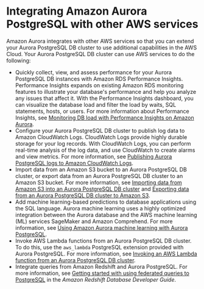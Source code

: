 # Integrating Amazon Aurora PostgreSQL with other AWS services<a name="AuroraPostgreSQL.Integrating"></a>

Amazon Aurora integrates with other AWS services so that you can extend your Aurora PostgreSQL DB cluster to use additional capabilities in the AWS Cloud\. Your Aurora PostgreSQL DB cluster can use AWS services to do the following:
+ Quickly collect, view, and assess performance for your Aurora PostgreSQL DB instances with Amazon RDS Performance Insights\. Performance Insights expands on existing Amazon RDS monitoring features to illustrate your database's performance and help you analyze any issues that affect it\. With the Performance Insights dashboard, you can visualize the database load and filter the load by waits, SQL statements, hosts, or users\. For more information about Performance Insights, see [Monitoring DB load with Performance Insights on Amazon Aurora](USER_PerfInsights.md)\. 
+ Configure your Aurora PostgreSQL DB cluster to publish log data to Amazon CloudWatch Logs\. CloudWatch Logs provide highly durable storage for your log records\. With CloudWatch Logs, you can perform real\-time analysis of the log data, and use CloudWatch to create alarms and view metrics\. For more information, see [Publishing Aurora PostgreSQL logs to Amazon CloudWatch Logs](AuroraPostgreSQL.CloudWatch.md)\.
+ Import data from an Amazon S3 bucket to an Aurora PostgreSQL DB cluster, or export data from an Aurora PostgreSQL DB cluster to an Amazon S3 bucket\. For more information, see [Importing data from Amazon S3 into an Aurora PostgreSQL DB cluster](USER_PostgreSQL.S3Import.md) and [Exporting data from an Aurora PostgreSQL DB cluster to Amazon S3](postgresql-s3-export.md)\.
+ Add machine learning\-based predictions to database applications using the SQL language\. Aurora machine learning uses a highly optimized integration between the Aurora database and the AWS machine learning \(ML\) services SageMaker and Amazon Comprehend\. For more information, see [Using Amazon Aurora machine learning with Aurora PostgreSQL](postgresql-ml.md)\.
+ Invoke AWS Lambda functions from an Aurora PostgreSQL DB cluster\. To do this, use the `aws_lambda` PostgreSQL extension provided with Aurora PostgreSQL\. For more information, see [Invoking an AWS Lambda function from an Aurora PostgreSQL DB cluster](PostgreSQL-Lambda.md)\.
+ Integrate queries from Amazon Redshift and Aurora PostgreSQL\. For more information, see [ Getting started with using federated queries to PostgreSQL](https://docs.aws.amazon.com/redshift/latest/dg/getting-started-federated.html) in the *Amazon Redshift Database Developer Guide*\.